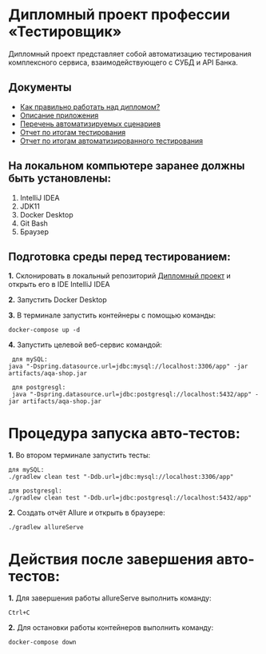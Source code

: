# Дипломный проект профессии «Тестировщик»

Дипломный проект представляет собой автоматизацию тестирования комплексного сервиса, взаимодействующего с СУБД и API Банка.

## Документы
* [Как правильно работать над дипломом?](https://github.com/BezBzz/DIPLOM_QA/blob/master/docs/work.md)
* [Описание приложения](https://github.com/BezBzz/DIPLOM_QA/blob/master/docs/description.md)
* [Перечень автоматизируемых сценариев](https://github.com/BezBzz/DIPLOM_QA/blob/master/docs/Plan.md)
* [Отчет по итогам тестирования](https://github.com/BezBzz/DIPLOM_QA/blob/master/docs/report.md)
* [Отчет по итогам автоматизированного тестирования](https://github.com/BezBzz/DIPLOM_QA/blob/master/docs/report2.md)

## На локальном компьютере заранее должны быть установлены:

1. IntelliJ IDEA 
2. JDK11
3. Docker Desktop
4. Git Bash
5. Браузер

## Подготовка среды перед тестированием:

**1.** Склонировать в локальный репозиторий [Дипломный проект](https://github.com/BezBzz/DIPLOM_QA.git) и открыть его в IDE IntelliJ IDEA

**2.** Запустить Docker Desktop

**3.** В терминале запустить контейнеры с помощью команды:

    docker-compose up -d

**4.** Запустить целевой веб-сервис командой:

     для mySQL: 
    java "-Dspring.datasource.url=jdbc:mysql://localhost:3306/app" -jar artifacts/aqa-shop.jar

     для postgresgl:
     java "-Dspring.datasource.url=jdbc:postgresql://localhost:5432/app" -jar artifacts/aqa-shop.jar

# Процедура запуска авто-тестов:

**1.** Во втором терминале запустить тесты:

    для mySQL:
    ./gradlew clean test "-Ddb.url=jdbc:mysql://localhost:3306/app"

    для postgresgl: 
    ./gradlew clean test "-Ddb.url=jdbc:postgresql://localhost:5432/app"

**2.** Создать отчёт Allure и открыть в браузере:

    ./gradlew allureServe

# Действия после завершения авто-тестов:

**1.** Для завершения работы allureServe выполнить команду:

    Ctrl+C

**2.** Для остановки работы контейнеров выполнить команду:

    docker-compose down